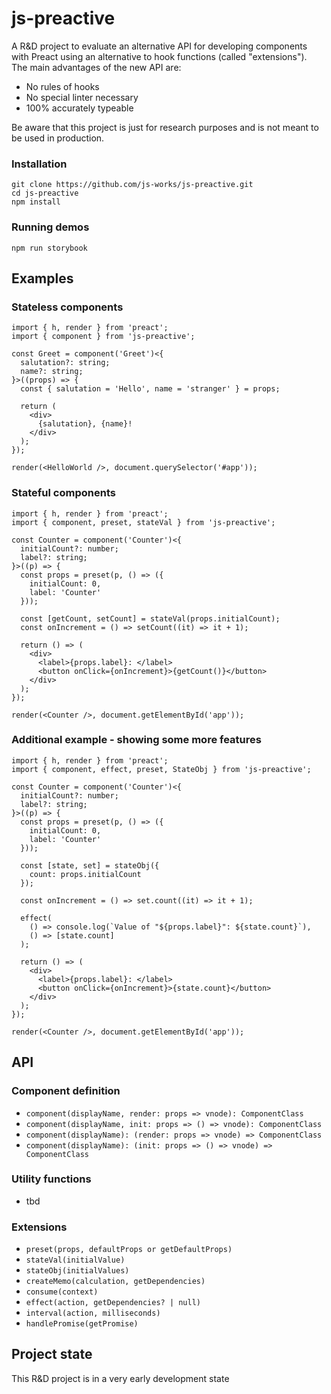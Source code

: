 # js-preactive

A R&D project to evaluate an alternative API for developing components
with Preact using an alternative to hook functions (called "extensions").<br>
The main advantages of the new API are:

- No rules of hooks
- No special linter necessary
- 100% accurately typeable

Be aware that this project is just for research purposes and
is not meant to be used in production.

### Installation

```
git clone https://github.com/js-works/js-preactive.git
cd js-preactive
npm install
```

### Running demos

```
npm run storybook
```

## Examples

### Stateless components

```tsx
import { h, render } from 'preact';
import { component } from 'js-preactive';

const Greet = component('Greet')<{
  salutation?: string;
  name?: string;
}>((props) => {
  const { salutation = 'Hello', name = 'stranger' } = props;

  return (
    <div>
      {salutation}, {name}!
    </div>
  );
});

render(<HelloWorld />, document.querySelector('#app'));
```

### Stateful components

```tsx
import { h, render } from 'preact';
import { component, preset, stateVal } from 'js-preactive';

const Counter = component('Counter')<{
  initialCount?: number;
  label?: string;
}>((p) => {
  const props = preset(p, () => ({
    initialCount: 0,
    label: 'Counter'
  }));

  const [getCount, setCount] = stateVal(props.initialCount);
  const onIncrement = () => setCount((it) => it + 1);

  return () => (
    <div>
      <label>{props.label}: </label>
      <button onClick={onIncrement}>{getCount()}</button>
    </div>
  );
});

render(<Counter />, document.getElementById('app'));
```

### Additional example - showing some more features

```tsx
import { h, render } from 'preact';
import { component, effect, preset, StateObj } from 'js-preactive';

const Counter = component('Counter')<{
  initialCount?: number;
  label?: string;
}>((p) => {
  const props = preset(p, () => ({
    initialCount: 0,
    label: 'Counter'
  }));

  const [state, set] = stateObj({
    count: props.initialCount
  });

  const onIncrement = () => set.count((it) => it + 1);

  effect(
    () => console.log(`Value of "${props.label}": ${state.count}`),
    () => [state.count]
  );

  return () => (
    <div>
      <label>{props.label}: </label>
      <button onClick={onIncrement}>{state.count}</button>
    </div>
  );
});

render(<Counter />, document.getElementById('app'));
```

## API

### Component definition

- `component(displayName, render: props => vnode): ComponentClass`
- `component(displayName, init: props => () => vnode): ComponentClass`
- `component(displayName): (render: props => vnode) => ComponentClass`
- `component(displayName): (init: props => () => vnode) => ComponentClass`

### Utility functions

- tbd

### Extensions

- `preset(props, defaultProps or getDefaultProps)`
- `stateVal(initialValue)`
- `stateObj(initialValues)`
- `createMemo(calculation, getDependencies)`
- `consume(context)`
- `effect(action, getDependencies? | null)`
- `interval(action, milliseconds)`
- `handlePromise(getPromise)`

## Project state

This R&D project is in a very early development state
